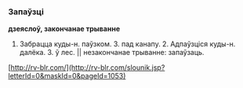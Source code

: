 ### Запаўзці
**дзеяслоў, закончанае трыванне**

1. Забрацца куды-н. паўзком. З. пад канапу. 2. Адпаўзціся куды-н. далёка. З. ў лес. || незакончанае трыванне: запаўзаць.

<a rel="author">[http://rv-blr.com/](http://rv-blr.com/slounik.jsp?letterId=0&maskId=0&pageId=1053)</a>
